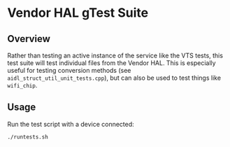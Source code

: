 # Vendor HAL gTest Suite

## Overview
Rather than testing an active instance of the service like the VTS tests,
this test suite will test individual files from the Vendor HAL.
This is especially useful for testing conversion methods (see `aidl_struct_util_unit_tests.cpp`),
but can also be used to test things like `wifi_chip`.

## Usage
Run the test script with a device connected:

```
./runtests.sh
```
